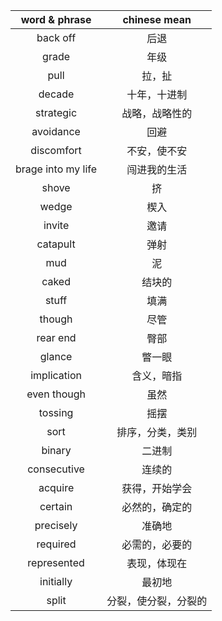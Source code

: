 |    word & phrase   |     chinese mean     |
|:------------------:|:--------------------:|
|      back off      |         后退         |
|        grade       |         年级         |
|        pull        |        拉，扯        |
|       decade       |     十年，十进制     |
|      strategic     |    战略，战略性的    |
|      avoidance     |         回避         |
|     discomfort     |     不安，使不安     |
| brage into my life |     闯进我的生活     |
|        shove       |          挤          |
|        wedge       |         楔入         |
|       invite       |         邀请         |
|      catapult      |         弹射         |
|         mud        |          泥          |
|        caked       |        结块的        |
|        stuff       |         填满         |
|       though       |         尽管         |
|      rear end      |         臀部         |
|       glance       |        瞥一眼        |
|     implication    |      含义，暗指      |
|     even though    |         虽然         |
|       tossing      |         摇摆         |
|        sort        |   排序，分类，类别   |
|       binary       |        二进制        |
|     consecutive    |        连续的        |
|       acquire      |    获得，开始学会    |
|       certain      |    必然的，确定的    |
|      precisely     |        准确地        |
|      required      |    必需的，必要的    |
|     represented    |     表现，体现在     |
|      initially     |        最初地        |
|        split       | 分裂，使分裂，分裂的 |
